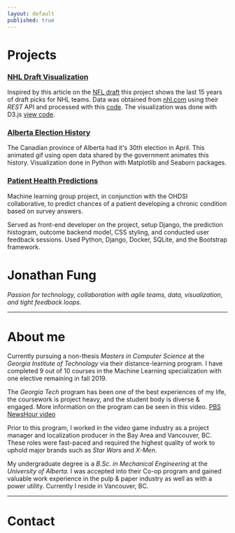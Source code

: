 ```yaml
---
layout: default
published: true
---
```


# Projects
### [NHL Draft Visualization](hockey-draft-viz) 
Inspired by this article on the [NFL draft](https://www.news.gatech.edu/2017/04/19/interactive-visualization-illustrates-uncertainty-nfl-draft) 
this project shows the last 15 years of draft picks for NHL teams.  Data was obtained from
[nhl.com](https://www.nhl.com/) using their _REST_ API and processed with this [code](https://github.com/JonathanFung13/nhl_fantasy).
The visualization was done with D3.js [view code](https://github.com/JonathanFung13/hockey-draft-viz).

### [Alberta Election History](missing)
The Canadian province of Alberta had it's 30th election in April.  This animated gif using open data shared by the
government animates this history.  Visualization done in Python with Matplotlib and Seaborn packages.  

### [Patient Health Predictions](https://cs6440-f18-prj14.apps.hdap.gatech.edu/)
Machine learning group project, in conjunction with the OHDSI collaborative, to predict chances of a patient developing 
a chronic condition based on survey answers.

Served as front-end developer on the project, setup Django, the prediction histogram, outcome backend model, 
CSS styling, and conducted user feedback sessions.  Used Python, Django, Docker, SQLite, and the Bootstrap framework.  

# Jonathan Fung
_Passion for technology, collaboration with agile teams, data, visualization, and tight feedback loops._

---

# About me
Currently pursuing a non-thesis _Masters in Computer Science_ at the _Georgia Institute of Technology_ via their 
distance-learning program.  I have completed 9 out of 10 courses in the Machine Learning specialization with one 
elective remaining in fall 2019.

The _Georgia Tech_ program has been one of the best experiences of my life, the coursework is project heavy, and the 
student body is diverse & engaged.  More information on the program can be seen in this 
video. [PBS NewsHour video](https://youtu.be/6xNpquytdzw)

Prior to this program, I worked in the video game industry as a project manager and localization producer in the 
Bay Area and Vancouver, BC.  These roles were fast-paced and required the highest quality of work to uphold major 
brands such as _Star Wars_ and _X-Men_.

My undergraduate degree is a _B.Sc. in Mechanical Engineering_ at the _University of Alberta_.  I was accepted into their
Co-op program and gained valuable work experience in the pulp & paper industry as well as with a power utility.  Currently
I reside in Vancouver, BC. 


---

# Contact
